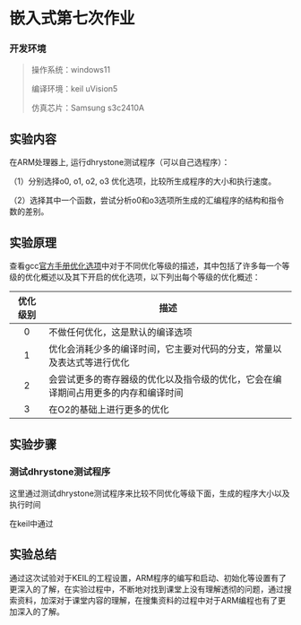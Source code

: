 # 嵌入式第七次作业

### 开发环境

> 操作系统：windows11
>
> 编译环境：keil uVision5
>
> 仿真芯片：Samsung s3c2410A

## 实验内容

在ARM处理器上, 运行dhrystone测试程序（可以自己选程序）：

（1）分别选择o0, o1, o2, o3 优化选项，比较所生成程序的大小和执行速度。

（2）选择其中一个函数，尝试分析o0和o3选项所生成的汇编程序的结构和指令数的差别。

## 实验原理

查看gcc[官方手册优化选项](https://gcc.gnu.org/onlinedocs/gcc-7.3.0/gcc/Optimize-Options.html#Optimize-Options)中对于不同优化等级的描述，其中包括了许多每一个等级的优化概述以及其下开启的优化选项，以下列出每个等级的优化概述：

| 优化级别 | 描述                                                         |
| :------: | ------------------------------------------------------------ |
|    0     | 不做任何优化，这是默认的编译选项                             |
|    1     | 优化会消耗少多的编译时间，它主要对代码的分支，常量以及表达式等进行优化 |
|    2     | 会尝试更多的寄存器级的优化以及指令级的优化，它会在编译期间占用更多的内存和编译时间 |
|    3     | 在O2的基础上进行更多的优化                                   |

## 实验步骤

### 测试dhrystone测试程序

这里通过测试dhrystone测试程序来比较不同优化等级下面，生成的程序大小以及执行时间

在keil中通过

## 实验总结

通过这次试验对于KEIL的工程设置，ARM程序的编写和启动、初始化等设置有了更深入的了解，在实验过程中，不断地对找到课堂上没有理解透彻的问题，通过搜索资料，加深对于课堂内容的理解，在搜集资料的过程中对于ARM编程也有了更加深入的了解。

